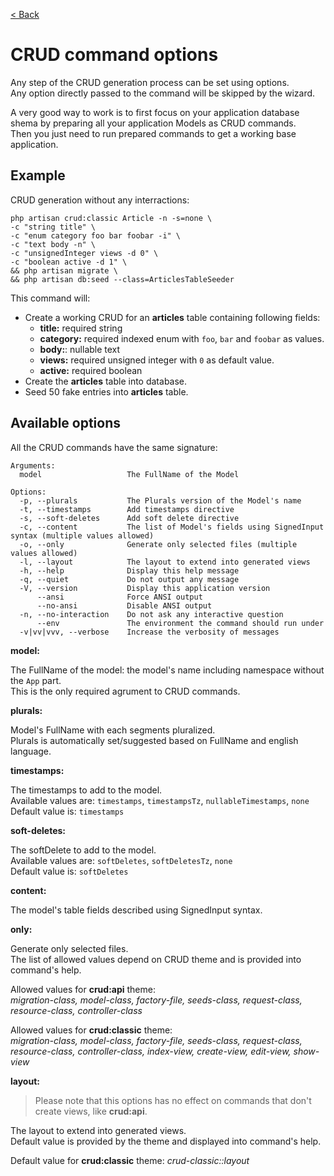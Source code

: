 [< Back](../README.md#table-of-content)

# CRUD command options

Any step of the CRUD generation process can be set using options.  
Any option directly passed to the command will be skipped by the wizard.

A very good way to work is to first focus on your application database shema by preparing all your application Models as CRUD commands.  
Then you just need to run prepared commands to get a working base application.

## Example

CRUD generation without any interractions:

```
php artisan crud:classic Article -n -s=none \
-c "string title" \
-c "enum category foo bar foobar -i" \
-c "text body -n" \
-c "unsignedInteger views -d 0" \
-c "boolean active -d 1" \
&& php artisan migrate \
&& php artisan db:seed --class=ArticlesTableSeeder 
```

This command will:

* Create a working CRUD for an **articles** table containing following fields:
    * **title:** required string
    * **category:** required indexed enum with `foo`, `bar` and `foobar` as values.
    * **body:**: nullable text
    * **views:** required unsigned integer with `0` as default value.
    * **active:** required boolean
* Create the **articles** table into database.
* Seed 50 fake entries into **articles** table.

## Available options

All the CRUD commands have the same signature:

```
Arguments:
  model                   The FullName of the Model

Options:
  -p, --plurals           The Plurals version of the Model's name
  -t, --timestamps        Add timestamps directive
  -s, --soft-deletes      Add soft delete directive
  -c, --content           The list of Model's fields using SignedInput syntax (multiple values allowed)
  -o, --only              Generate only selected files (multiple values allowed)
  -l, --layout            The layout to extend into generated views
  -h, --help              Display this help message
  -q, --quiet             Do not output any message
  -V, --version           Display this application version
      --ansi              Force ANSI output
      --no-ansi           Disable ANSI output
  -n, --no-interaction    Do not ask any interactive question
      --env               The environment the command should run under
  -v|vv|vvv, --verbose    Increase the verbosity of messages
```

**model:**

The FullName of the model: the model's name including namespace without the `App` part.  
This is the only required agrument to CRUD commands.

**plurals:**

Model's FullName with each segments pluralized.  
Plurals is automatically set/suggested based on FullName and english language.

**timestamps:**

The timestamps to add to the model.  
Available values are: `timestamps`, `timestampsTz`, `nullableTimestamps`, `none`  
Default value is: `timestamps`

**soft-deletes:**

The softDelete to add to the model.  
Available values are: `softDeletes`, `softDeletesTz`, `none`  
Default value is: `softDeletes`

**content:**

The model's table fields described using SignedInput syntax.

**only:**

Generate only selected files.  
The list of allowed values depend on CRUD theme and is provided into command's help.

Allowed values for **crud:api** theme:  
_migration-class, model-class, factory-file, seeds-class, request-class, resource-class, controller-class_

Allowed values for **crud:classic** theme:  
_migration-class, model-class, factory-file, seeds-class, request-class, resource-class, controller-class, index-view, create-view, edit-view, show-view_

**layout:**

> Please note that this options has no effect on commands that don't create views, like **crud:api**.

The layout to extend into generated views.  
Default value is provided by the theme and displayed into command's help.

Default value for **crud:classic** theme: _crud-classic::layout_
